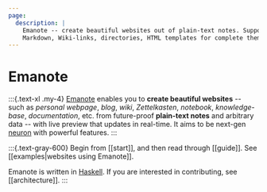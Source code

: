```yaml
---
page:
  description: |
    Emanote -- create beautiful websites out of plain-text notes. Supports
    Markdown, Wiki-links, directories, HTML templates for complete theming.
---
```

# Emanote

:::{.text-xl .my-4}
[Emanote][gh] enables you to **create beautiful websites** -- such as *personal webpage*, *blog*, *wiki*, *Zettelkasten*, *notebook*, *knowledge-base*, *documentation*, etc. from future-proof **plain-text notes** and arbitrary data -- with live preview that updates in real-time. It aims to be next-gen [neuron](https://neuron.zettel.page/) with powerful features.
:::

:::{.text-gray-600}
Begin from [[start]], and then read through [[guide]]. See [[examples|websites using Emanote]].

Emanote is written in [Haskell](https://srid.ca/haskell). If you are interested in contributing, see [[architecture]].
:::

[gh]: https://github.com/srid/emanote
